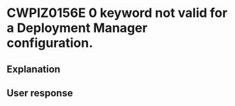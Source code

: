 # CWPIZ0156E 0 keyword not valid for a Deployment Manager configuration.

## Explanation

## User response